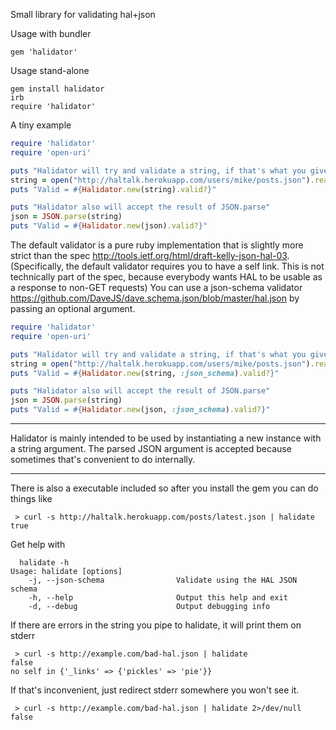 Small library for validating hal+json

Usage with bundler
```
gem 'halidator'
```

Usage stand-alone
```
gem install halidator
irb
require 'halidator'
```



A tiny example

```Ruby
require 'halidator'
require 'open-uri'

puts "Halidator will try and validate a string, if that's what you give it"
string = open("http://haltalk.herokuapp.com/users/mike/posts.json").read
puts "Valid = #{Halidator.new(string).valid?}"

puts "Halidator also will accept the result of JSON.parse"
json = JSON.parse(string)
puts "Valid = #{Halidator.new(json).valid?}"

```

The default validator is a pure ruby implementation that is slightly more strict than the spec http://tools.ietf.org/html/draft-kelly-json-hal-03.
(Specifically, the default validator requires you to have a self link.  This is not technically part of the spec, because everybody wants HAL to be usable as a response to non-GET requests)
You can use a json-schema validator https://github.com/DaveJS/dave.schema.json/blob/master/hal.json by passing an optional argument.

```Ruby
require 'halidator'
require 'open-uri'

puts "Halidator will try and validate a string, if that's what you give it"
string = open("http://haltalk.herokuapp.com/users/mike/posts.json").read
puts "Valid = #{Halidator.new(string, :json_schema).valid?}"

puts "Halidator also will accept the result of JSON.parse"
json = JSON.parse(string)
puts "Valid = #{Halidator.new(json, :json_schema).valid?}"

```


---

Halidator is mainly intended to be used by instantiating a new instance with a string argument.
The parsed JSON argument is accepted because sometimes that's convenient to do internally.

---

There is also a executable included so after you install the gem you can do things like

```
 > curl -s http://haltalk.herokuapp.com/posts/latest.json | halidate
true
```

Get help with
```
  halidate -h
Usage: halidate [options]
    -j, --json-schema                Validate using the HAL JSON schema
    -h, --help                       Output this help and exit
    -d, --debug                      Output debugging info
```

If there are errors in the string you pipe to halidate, it will print them on stderr
```
 > curl -s http://example.com/bad-hal.json | halidate
false
no self in {'_links' => {'pickles' => 'pie'}}
```

If that's inconvenient, just redirect stderr somewhere you won't see it.
```
 > curl -s http://example.com/bad-hal.json | halidate 2>/dev/null
false
```
